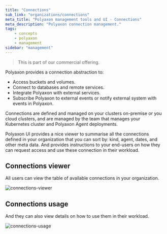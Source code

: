 ```yaml
---
title: "Connections"
sub_link: "organizations/connections"
meta_title: "Polyaxon management tools and UI - Connections"
meta_description: "Polyaxon connection management."
tags:
    - concepts
    - polyaxon
    - management
sidebar: "management"
---
```


<blockquote class="commercial">This is part of our commercial offering.</blockquote>

Polyaxon provides a connection abstraction to:
  * Access buckets and volumes.
  * Connect to databases and remote services.
  * Integrate Polyaxon with external services.
  * Subscribe Polyaxon to external events or notify external system with events in Polyaxon.

Connections are defined and managed on your clusters on-premise or you cloud clusters, and are managed by the team that manages your Kubernetes cluster and Polyaxon Agent deployments.

Polyaxon UI provides a nice viewer to summarise all the connections defined in your organization that you can sort by: kind, agent, dates, and other meta data. 
And provides instructions to your end-users on how they can request access and use these connection in their workload.   

## Connections viewer

All users can view the table of available connections in your organization.

![connections-viewer](../../../../content/images/dashboard/connections/viewer.png)

## Connections usage

And they can also view details on how to use them in their workload.

![connections-usage](../../../../content/images/dashboard/connections/usage.png)
